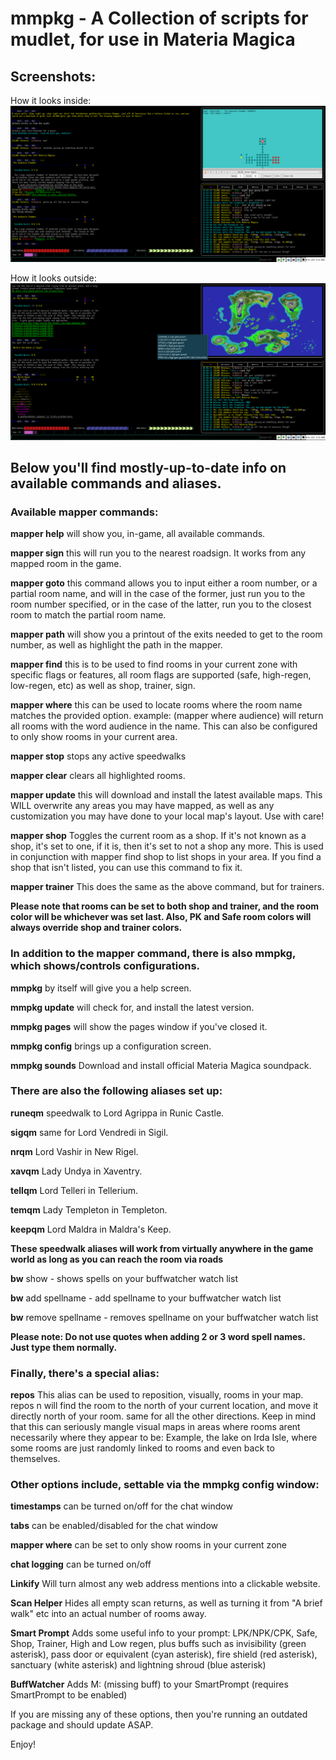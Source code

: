 # mmpkg - A Collection of scripts for mudlet, for use in Materia Magica

## Screenshots:
How it looks inside:
![](https://github.com/breakone9r/mmpkg/raw/master/Screenshot1.png)

How it looks outside:
![](https://github.com/breakone9r/mmpkg/raw/master/Screenshot2.png)


## Below you'll find mostly-up-to-date info on available commands and aliases.

### Available mapper commands:
**mapper help** will show you, in-game, all available commands.

**mapper sign** this will run you to the nearest roadsign. It works from any mapped room in the game.

**mapper goto** this command allows you to input either a room number, or a partial room name, and will in the case of the former, just run you to the room number specified, or in the case of the latter, run you to the closest room to match the partial room name.

**mapper path** will show you a printout of the exits needed to get to the room number, as well as highlight the path in the mapper.

**mapper find** this is to be used to find rooms in your current zone with specific flags or features, all room flags are supported (safe, high-regen, low-regen, etc) as well as shop, trainer, sign.

**mapper where** this can be used to locate rooms where the room name matches the provided option. example: (mapper where audience) will return all rooms with the word audience in the name. This can also be configured to only show rooms in your current area.

**mapper stop** stops any active speedwalks

**mapper clear** clears all highlighted rooms.

**mapper update** this will download and install the latest available maps. This WILL overwrite any areas you may have mapped, as well as any customization you may have done to your local map's layout. Use with care!

**mapper shop** Toggles the current room as a shop. If it's not known as a shop, it's set to one, if it is, then it's set to not a shop any more. This is used in conjunction with mapper find shop to list shops in your area. If you find a shop that isn't listed, you can use this command to fix it.

**mapper trainer** This does the same as the above command, but for trainers.

**Please note that rooms can be set to both shop and trainer, and the room color will be whichever was set last. Also, PK and Safe room colors will always override shop and trainer colors.**

### In addition to the mapper command, there is also mmpkg, which shows/controls configurations. 

**mmpkg** by itself will give you a help screen.

**mmpkg update** will check for, and install the latest version.

**mmpkg pages** will show the pages window if you've closed it.

**mmpkg config** brings up a configuration screen.

**mmpkg sounds** Download and install official Materia Magica soundpack.


### There are also the following aliases set up:
**runeqm** speedwalk to Lord Agrippa in Runic Castle.

**sigqm** same for Lord Vendredi in Sigil.

**nrqm** Lord Vashir in New Rigel.

**xavqm** Lady Undya in Xaventry.

**tellqm** Lord Telleri in Tellerium.

**temqm** Lady Templeton in Templeton.

**keepqm** Lord Maldra in Maldra's Keep.

**These speedwalk aliases will work from virtually anywhere in the game world as long as you can reach the room via roads**

**bw** show - shows spells on your buffwatcher watch list

**bw** add spellname - add spellname to your buffwatcher watch list

**bw** remove spellname - removes spellname on your buffwatcher watch list

**Please note: Do not use quotes when adding 2 or 3 word spell names. Just type them normally.**

### Finally, there's a special alias:
**repos** This alias can be used to reposition, visually, rooms in your map. repos n will find the room to the north of your current location, and move it directly north of your room. same for all the other directions. Keep in mind that this can seriously mangle visual maps in areas where rooms arent necessarily where they appear to be: Example, the lake on Irda Isle, where some rooms are just randomly linked to rooms and even back to themselves.

### Other options include, settable via the mmpkg config window:
**timestamps** can be turned on/off for the chat window

**tabs** can be enabled/disabled for the chat window

**mapper where** can be set to only show rooms in your current zone

**chat logging** can be turned on/off

**Linkify** Will turn almost any web address mentions into a clickable website.

**Scan Helper** Hides all empty scan returns, as well as turning it from "A brief walk" etc into an actual number of rooms away.

**Smart Prompt** Adds some useful info to your prompt: LPK/NPK/CPK, Safe, Shop, Trainer, High and Low regen, plus buffs such as invisibility (green asterisk), pass door or equivalent (cyan asterisk), fire shield (red asterisk), sanctuary (white asterisk) and lightning shroud (blue asterisk)

**BuffWatcher** Adds M: (missing buff) to your SmartPrompt (requires SmartPrompt to be enabled)

If you are missing any of these options, then you're running an outdated package and should update ASAP.

Enjoy!
